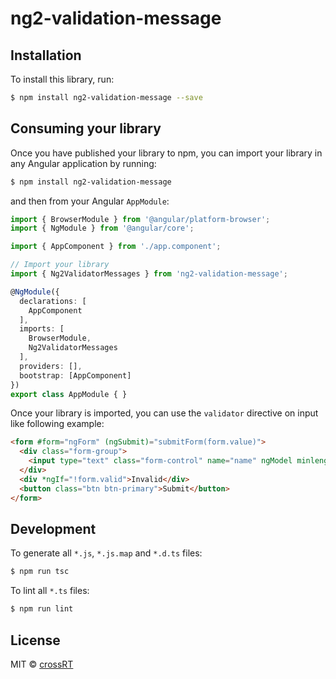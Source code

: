 # ng2-validation-message

## Installation

To install this library, run:

```bash
$ npm install ng2-validation-message --save
```

## Consuming your library

Once you have published your library to npm, you can import your library in any Angular application by running:

```bash
$ npm install ng2-validation-message
```

and then from your Angular `AppModule`:

```typescript
import { BrowserModule } from '@angular/platform-browser';
import { NgModule } from '@angular/core';

import { AppComponent } from './app.component';

// Import your library
import { Ng2ValidatorMessages } from 'ng2-validation-message';

@NgModule({
  declarations: [
    AppComponent
  ],
  imports: [
    BrowserModule,
    Ng2ValidatorMessages
  ],
  providers: [],
  bootstrap: [AppComponent]
})
export class AppModule { }
```

Once your library is imported, you can use the `validator` directive on input like following example:
```html
<form #form="ngForm" (ngSubmit)="submitForm(form.value)">
  <div class="form-group">
    <input type="text" class="form-control" name="name" ngModel minlength="5" validation-message>
  </div>
  <div *ngIf="!form.valid">Invalid</div>
  <button class="btn btn-primary">Submit</button>
</form>
```

## Development

To generate all `*.js`, `*.js.map` and `*.d.ts` files:

```bash
$ npm run tsc
```

To lint all `*.ts` files:

```bash
$ npm run lint
```

## License

MIT © [crossRT](mailto:ray.low@appxtream.com)
